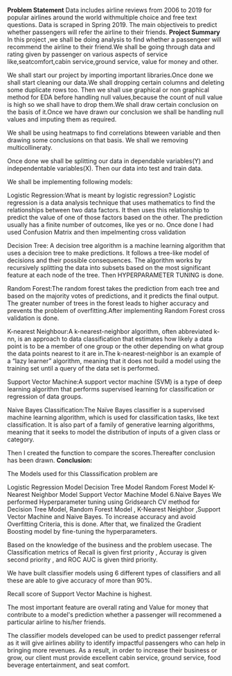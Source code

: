 **Problem Statement**
Data includes airline reviews from 2006 to 2019 for popular airlines around the world withmultiple choice and free text questions. 
Data is scraped in Spring 2019. The main objectiveis to predict whether passengers will refer the airline to their friends.
**Project Summary**
In this project ,we shall be doing analysis to find whether a passengeer will recommend the airline to their friend.We shall be going through data and rating given by passenger on various aspects of service like,seatcomfort,cabin service,ground service, value for money and other.

We shall start our project by importing important libraries.Once done we shall start cleaning our data.We shall dropping certain columns and deleting some duplicate rows too. Then we shall use graphical or non graphical method for EDA before handling null values,because the count of null value is high so we shall have to drop them.We shall draw certain conclusion on the basis of it.Once we have drawn our conclusion we shall be handling null values and imputing them as required.

We shall be using heatmaps to find correlations bteween variable and then drawing some conclusions on that basis. We shall we removing multicollineraty.

Once done we shall be splitting our data in dependable variables(Y) and independentable variables(X). Then our data into test and train data.

We shall be implementing following models:

Logistic Regression:What is meant by logistic regression? Logistic regression is a data analysis technique that uses mathematics to find the relationships between two data factors. It then uses this relationship to predict the value of one of those factors based on the other. The prediction usually has a finite number of outcomes, like yes or no. Once done I had used Confusion Matrix and then impelmenting cross validation

Decision Tree: A decision tree algorithm is a machine learning algorithm that uses a decision tree to make predictions. It follows a tree-like model of decisions and their possible consequences. The algorithm works by recursively splitting the data into subsets based on the most significant feature at each node of the tree. Then HYPERPARAMETER TUNING is done.

Random Forest:The random forest takes the prediction from each tree and based on the majority votes of predictions, and it predicts the final output. The greater number of trees in the forest leads to higher accuracy and prevents the problem of overfitting.After implementing Random Forest cross validation is done.

K-nearest Neighbour:A k-nearest-neighbor algorithm, often abbreviated k-nn, is an approach to data classification that estimates how likely a data point is to be a member of one group or the other depending on what group the data points nearest to it are in.The k-nearest-neighbor is an example of a “lazy learner” algorithm, meaning that it does not build a model using the training set until a query of the data set is performed.

Support Vector Machine:A support vector machine (SVM) is a type of deep learning algorithm that performs supervised learning for classification or regression of data groups.

Naive Bayes Classification:The Naïve Bayes classifier is a supervised machine learning algorithm, which is used for classification tasks, like text classification. It is also part of a family of generative learning algorithms, meaning that it seeks to model the distribution of inputs of a given class or category.

Then I created the function to compare the scores.Thereafter conclusion has been drawn.
**Conclusion:**

The Models used for this Classsification problem are

Logistic Regression Model
Decision Tree Model
Random Forest Model
K-Nearest Neighbor Model
Support Vector Machine Model 6.Naive Bayes
We performed Hyperparameter tuning using Gridsearch CV method for Decision Tree Model, Random Forest Model , K-Nearest Neighbor ,Support Vector Machine and Naive Bayes. To increase accuracy and avoid Overfitting Criteria, this is done. After that, we finalized the Gradient Boosting model by fine-tuning the hyperparameters.

Based on the knowledge of the business and the problem usecase. The Classification metrics of Recall is given first priority , Accuray is given second priority , and ROC AUC is given third priority.

We have built classifier models using 6 different types of classifiers and all these are able to give accuracy of more than 90%.

Recall score of Support Vector Machine is highest.

The most important feature are overall rating and Value for money that contribute to a model's prediction whether a passenger will recommened a particular airline to his/her friends.

The classifier models developed can be used to predict passenger referral as it will give airlines ability to identify impactful passengers who can help in bringing more revenues.
As a result, in order to increase their business or grow, our client must provide excellent cabin service, ground service, food beverage entertainment, and seat comfort.
